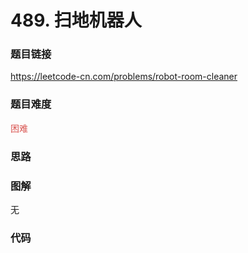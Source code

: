 # 489. 扫地机器人

### 题目链接

https://leetcode-cn.com/problems/robot-room-cleaner

### 题目难度

<font color=#D9534F>困难</font>

### 思路



### 图解

无

### 代码

```python
```